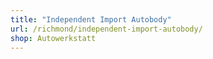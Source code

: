 ```yaml
---
title: "Independent Import Autobody"
url: /richmond/independent-import-autobody/
shop: Autowerkstatt
---
```

